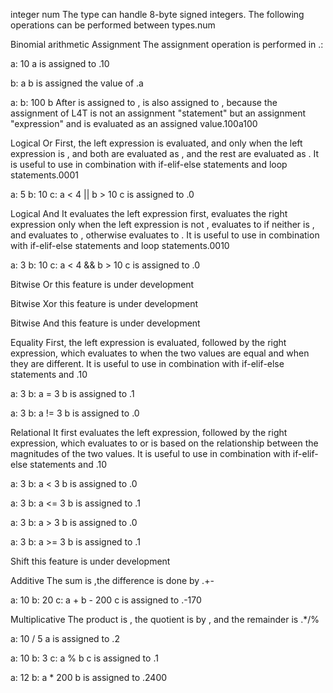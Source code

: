 integer
num The type can handle 8-byte signed integers. The following operations can be performed between types.num

Binomial arithmetic
Assignment
The assignment operation is performed in .:

a: 10
a is assigned to .10

b: a
b is assigned the value of .a

a: b: 100
b After is assigned to , is also assigned to , because the assignment of L4T is not an assignment "statement" but an assignment "expression" and is evaluated as an assigned value.100a100

Logical Or
First, the left expression is evaluated, and only when the left expression is , and both are evaluated as , and the rest are evaluated as . It is useful to use in combination with if-elif-else statements and loop statements.0001

a: 5
b: 10
c: a < 4 || b > 10
c is assigned to .0

Logical And
It evaluates the left expression first, evaluates the right expression only when the left expression is not , evaluates to if neither is , and evaluates to , otherwise evaluates to . It is useful to use in combination with if-elif-else statements and loop statements.0010

a: 3
b: 10
c: a < 4 && b > 10
c is assigned to .0

Bitwise Or
this feature is under development

Bitwise Xor
this feature is under development

Bitwise And
this feature is under development

Equality
First, the left expression is evaluated, followed by the right expression, which evaluates to when the two values are equal and when they are different. It is useful to use in combination with if-elif-else statements and .10

a: 3
b: a = 3
b is assigned to .1

a: 3
b: a != 3
b is assigned to .0

Relational
It first evaluates the left expression, followed by the right expression, which evaluates to or is based on the relationship between the magnitudes of the two values. It is useful to use in combination with if-elif-else statements and .10

a: 3
b: a < 3
b is assigned to .0

a: 3
b: a <= 3
b is assigned to .1

a: 3
b: a > 3
b is assigned to .0

a: 3
b: a >= 3
b is assigned to .1

Shift
this feature is under development

Additive
The sum is ,the difference is done by .+-

a: 10
b: 20
c: a + b - 200
c is assigned to .-170

Multiplicative
The product is , the quotient is by , and the remainder is .\*/%

a: 10 / 5
a is assigned to .2

a: 10
b: 3
c: a % b
c is assigned to .1

a: 12
b: a \* 200
b is assigned to .2400
